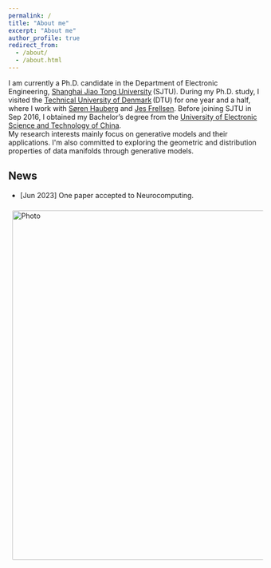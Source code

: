 ```yaml
---
permalink: /
title: "About me"
excerpt: "About me"
author_profile: true
redirect_from: 
  - /about/
  - /about.html
---
```


I am currently a Ph.D. candidate in the Department of Electronic Engineering, [Shanghai Jiao Tong University](https://www.sjtu.edu.cn/)&thinsp;(SJTU). During my Ph.D. study, I visited the [Technical University of Denmark](https://www.dtu.dk/english/)&thinsp;(DTU) for one year and a half, where I work with [Søren Hauberg](http://www2.compute.dtu.dk/~sohau/) and [Jes Frellsen](https://frellsen.org/). Before joining SJTU in Sep 2016, I obtained my Bachelor’s degree from the [University of Electronic Science and Technology of China](https://www.uestc.edu.cn/).  
My research interests mainly focus on generative models and their applications. I'm also committed to exploring the geometric and distribution properties of data manifolds through generative models.
 
News
------
- [Jun 2023] One paper accepted to Neurocomputing.

<img align="middle" src="https://gengcong940126.github.io/images/picture.jpg?raw=true" alt="Photo" style="width: 700px; border-radius: 10px; padding: 8px 8px 8px 8px"/> 

